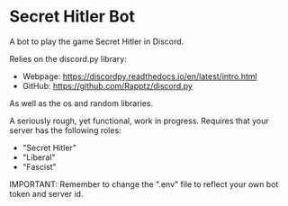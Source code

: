 # Secret Hitler Bot
A bot to play the game Secret Hitler in Discord.

Relies on the discord.py library:
- Webpage: https://discordpy.readthedocs.io/en/latest/intro.html
- GitHub: https://github.com/Rapptz/discord.py

As well as the os and random libraries.

A seriously rough, yet functional, work in progress.
Requires that your server has the following roles:
- "Secret Hitler"
- "Liberal"
- "Fascist"

IMPORTANT: Remember to change the ".env" file to reflect your own bot token and server id.
